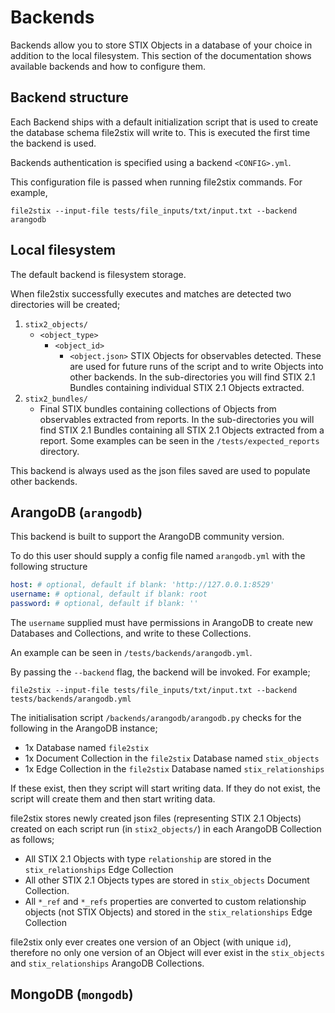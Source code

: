 # Backends

Backends allow you to store STIX Objects in a database of your choice in addition to the local filesystem. This section of the documentation shows available backends and how to configure them.

## Backend structure

Each Backend ships with a default initialization script that is used to create the database schema file2stix will write to. This is executed the first time the backend is used.

Backends authentication is specified using a backend `<CONFIG>.yml`.

This configuration file is passed when running file2stix commands. For example, 

```shell
file2stix --input-file tests/file_inputs/txt/input.txt --backend arangodb
```

## Local filesystem

The default backend is filesystem storage.

When file2stix successfully executes and matches are detected two directories will be created;

1. `stix2_objects/`
	* `<object_type>`
		* `<object_id>`
			* `<object.json>` STIX Objects for observables detected. These are used for future runs of the script and to write Objects into other backends. In the sub-directories you will find STIX 2.1 Bundles containing individual STIX 2.1 Objects extracted.
2. `stix2_bundles/`
	* Final STIX bundles containing collections of Objects from observables extracted from reports. In the sub-directories you will find STIX 2.1 Bundles containing all STIX 2.1 Objects extracted from a report. Some examples can be seen in the `/tests/expected_reports` directory.

This backend is always used as the json files saved are used to populate other backends.

## ArangoDB (`arangodb`)

This backend is built to support the ArangoDB community version.

To do this user should supply a config file named `arangodb.yml` with the following structure

```yml
host: # optional, default if blank: 'http://127.0.0.1:8529'
username: # optional, default if blank: root
password: # optional, default if blank: ''
```

The `username` supplied must have permissions in ArangoDB to create new Databases and Collections, and write to these Collections.

An example can be seen in `/tests/backends/arangodb.yml`.

By passing the `--backend` flag, the backend will be invoked. For example;

```shell
file2stix --input-file tests/file_inputs/txt/input.txt --backend tests/backends/arangodb.yml
```

The initialisation script `/backends/arangodb/arangodb.py` checks for the following in the ArangoDB instance;

* 1x Database named `file2stix`
* 1x Document Collection in the `file2stix` Database named `stix_objects`
* 1x Edge Collection in the `file2stix` Database named `stix_relationships`

If these exist, then they script will start writing data. If they do not exist, the script will create them and then start writing data.

file2stix stores newly created json files (representing STIX 2.1 Objects) created on each script run (in `stix2_objects/`) in each ArangoDB Collection as follows;

* All STIX 2.1 Objects with type `relationship` are stored in the `stix_relationships` Edge Collection
* All other STIX 2.1 Objects types are stored in `stix_objects` Document Collection.
* All `*_ref` and `*_refs` properties are converted to custom relationship objects (not STIX Objects) and stored in the `stix_relationships` Edge Collection

file2stix only ever creates one version of an Object (with unique `id`), therefore no only one version of an Object will ever exist in the `stix_objects` and `stix_relationships` ArangoDB Collections.

## MongoDB (`mongodb`)